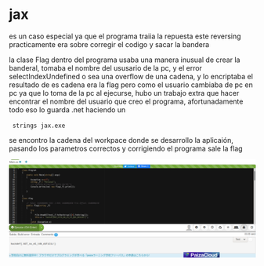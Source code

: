 # jax 
es un caso especial ya que el programa traiia la repuesta este reversing practicamente era sobre corregir
el codigo y sacar la bandera
 
la clase Flag dentro del programa usaba una manera inusual de crear la banderal, tomaba el nombre del 
ususario de la pc, y el error selectIndexUndefined o sea una overflow de una cadena, 
y lo encriptaba el resultado de es cadena era la flag pero como el usuario cambiaba de pc en pc 
ya que lo toma de la pc al ejecurse, hubo un trabajo extra que hacer
encontrar el nombre del usuario que creo el programa, afortunadamente todo eso lo guarda .net 
haciendo un
 
<code> strings jax.exe </code> 

se encontro la cadena del workpace donde se desarrollo la aplicaión, pasando los parametros correctos y corrigiendo el programa 
sale la flag

<img src= "https://github.com/JoseBryanEB/S3gu1d4dIn70rm4ticA/blob/master/HackDef2020/jax/result.png" />
